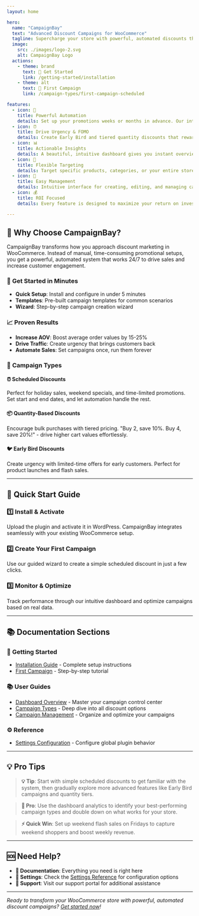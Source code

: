 ```yaml
---
layout: home

hero:
  name: "CampaignBay"
  text: "Advanced Discount Campaigns for WooCommerce"
  tagline: Supercharge your store with powerful, automated discounts that drive urgency and boost sales. Create compelling promotions that convert visitors into customers.
  image:
    src: ./images/logo-2.svg
    alt: CampaignBay Logo
  actions:
    - theme: brand
      text: 🚀 Get Started
      link: /getting-started/installation
    - theme: alt
      text: 🎯 First Campaign
      link: /campaign-types/first-campaign-scheduled

features:
  - icon: 🚀
    title: Powerful Automation
    details: Set up your promotions weeks or months in advance. Our intelligent scheduler handles everything automatically, so you can focus on growing your business while campaigns run seamlessly in the background.
  - icon: ⏰
    title: Drive Urgency & FOMO
    details: Create Early Bird and tiered quantity discounts that reward customers for buying more and buying now. Leverage psychological triggers to boost conversion rates and average order values.
  - icon: 📊
    title: Actionable Insights
    details: A beautiful, intuitive dashboard gives you instant overview of campaign performance with real-time metrics. Make data-driven marketing decisions with comprehensive analytics and reporting.
  - icon: 🎯
    title: Flexible Targeting
    details: Target specific products, categories, or your entire store. Create personalized campaigns that speak directly to your audience and drive results where it matters most.
  - icon: 🔧
    title: Easy Management
    details: Intuitive interface for creating, editing, and managing campaigns. Bulk actions, smart filters, and real-time status updates make campaign management effortless.
  - icon: 💰
    title: ROI Focused
    details: Every feature is designed to maximize your return on investment. From automated scheduling to performance tracking, CampaignBay helps you create campaigns that pay for themselves.

---
```


## 🎯 Why Choose CampaignBay?

CampaignBay transforms how you approach discount marketing in WooCommerce. Instead of manual, time-consuming promotional setups, you get a powerful, automated system that works 24/7 to drive sales and increase customer engagement.

### 🚀 **Get Started in Minutes**
- **Quick Setup**: Install and configure in under 5 minutes
- **Templates**: Pre-built campaign templates for common scenarios
- **Wizard**: Step-by-step campaign creation wizard

### 📈 **Proven Results**
- **Increase AOV**: Boost average order values by 15-25%
- **Drive Traffic**: Create urgency that brings customers back
- **Automate Sales**: Set campaigns once, run them forever

### 🎨 **Campaign Types**

<div class="campaign-types-grid">

#### ⏰ **Scheduled Discounts**
Perfect for holiday sales, weekend specials, and time-limited promotions. Set start and end dates, and let automation handle the rest.

#### 📦 **Quantity-Based Discounts**
Encourage bulk purchases with tiered pricing. "Buy 2, save 10%. Buy 4, save 20%!" - drive higher cart values effortlessly.

#### 🐦 **Early Bird Discounts**
Create urgency with limited-time offers for early customers. Perfect for product launches and flash sales.

</div>

---

## 🚀 **Quick Start Guide**

<div class="quick-start-steps">

### 1️⃣ **Install & Activate**
Upload the plugin and activate it in WordPress. CampaignBay integrates seamlessly with your existing WooCommerce setup.

### 2️⃣ **Create Your First Campaign**
Use our guided wizard to create a simple scheduled discount in just a few clicks.

### 3️⃣ **Monitor & Optimize**
Track performance through our intuitive dashboard and optimize campaigns based on real data.

</div>

---

## 📚 **Documentation Sections**

<div class="docs-sections">

### 🚀 **Getting Started**
- [Installation Guide](/getting-started/installation) - Complete setup instructions
- [First Campaign](/campaign-types/first-campaign-scheduled) - Step-by-step tutorial

### 📚 **User Guides**
- [Dashboard Overview](/getting-started/dashboard-overview) - Master your campaign control center
- [Campaign Types](/campaign-types/quantity-discounts) - Deep dive into all discount options
- [Campaign Management](/managing-campaigns/all-campaigns-screen) - Organize and optimize your campaigns

### ⚙️ **Reference**
- [Settings Configuration](/reference/settings) - Configure global plugin behavior

</div>

---

## 💡 **Pro Tips**

> **💡 Tip**: Start with simple scheduled discounts to get familiar with the system, then gradually explore more advanced features like Early Bird campaigns and quantity tiers.

> **🚀 Pro**: Use the dashboard analytics to identify your best-performing campaign types and double down on what works for your store.

> **⚡ Quick Win**: Set up weekend flash sales on Fridays to capture weekend shoppers and boost weekly revenue.

---

## 🆘 **Need Help?**

- **📖 Documentation**: Everything you need is right here
- **🔧 Settings**: Check the [Settings Reference](/reference/settings) for configuration options
- **💬 Support**: Visit our support portal for additional assistance

---

*Ready to transform your WooCommerce store with powerful, automated discount campaigns? [Get started now](/getting-started/installation)!*
